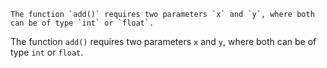 ```
The function `add()` requires two parameters `x` and `y`, where both can be of type `int` or `float`.
```

The function `add()` requires two parameters `x` and `y`, where both can be of type `int` or `float`.